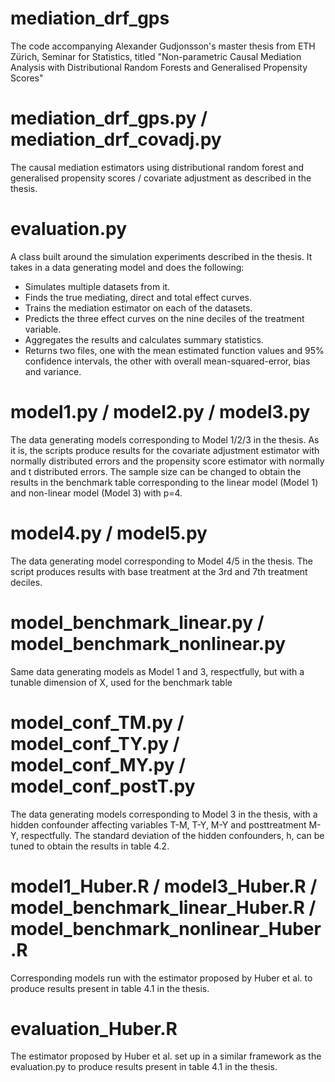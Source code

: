 # mediation_drf_gps
The code accompanying Alexander Gudjonsson's master thesis from ETH Zürich, Seminar for Statistics, titled "Non-parametric Causal Mediation Analysis with Distributional Random Forests and Generalised Propensity Scores"

# mediation_drf_gps.py / mediation_drf_covadj.py
The causal mediation estimators using distributional random forest and generalised propensity scores / covariate adjustment as described in the thesis.

# evaluation.py
A class built around the simulation experiments described in the thesis.
It takes in a data generating model and does the following:
 - Simulates multiple datasets from it.
 - Finds the true mediating, direct and total effect curves.
 - Trains the mediation estimator on each of the datasets.
 - Predicts the three effect curves on the nine deciles of the treatment variable.
 - Aggregates the results and calculates summary statistics.
 - Returns two files, one with the mean estimated function values and 95% confidence intervals,
   the other with overall mean-squared-error, bias and variance.


# model1.py / model2.py / model3.py
The data generating models corresponding to Model 1/2/3 in the thesis. As it is, the scripts produce results for the covariate adjustment estimator with normally distributed errors and the propensity score estimator with normally and t distributed errors. The sample size can be changed to obtain the results in the benchmark table corresponding to the linear model (Model 1) and non-linear model (Model 3) with p=4.

# model4.py / model5.py
The data generating model corresponding to Model 4/5 in the thesis. The script produces results with base treatment at the 3rd and 7th treatment deciles.

# model_benchmark_linear.py / model_benchmark_nonlinear.py
Same data generating models as Model 1 and 3, respectfully, but with a tunable dimension of X, used for the benchmark table 

# model_conf_TM.py / model_conf_TY.py / model_conf_MY.py / model_conf_postT.py
The data generating models corresponding to Model 3 in the thesis, with a hidden confounder affecting variables T-M, T-Y, M-Y and posttreatment M-Y, respectfully. The standard deviation of the hidden confounders, h, can be tuned to obtain the results in table 4.2.

# model1_Huber.R / model3_Huber.R / model_benchmark_linear_Huber.R / model_benchmark_nonlinear_Huber.R
Corresponding models run with the estimator proposed by Huber et al. to produce results present in table 4.1 in the thesis.

# evaluation_Huber.R
The estimator proposed by Huber et al. set up in a similar framework as the evaluation.py to produce results present in table 4.1 in the thesis.
